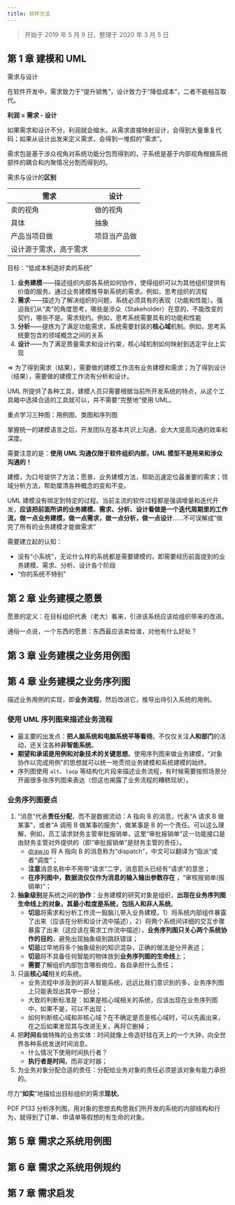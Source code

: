 ```yaml
---
title: 软件方法
---
```


> 开始于 2019 年 5 月 9 日，整理于 2020 年 3 月 5 日

## 第 1 章 建模和 UML

需求与设计

在软件开发中，需求致力于“提升销售”，设计致力于“降低成本”，二者不能相互取代。

**利润 = 需求 -  设计**

如果需求和设计不分，利润就会缩水。从需求直接映射设计，会得到大量重复代码；如果从设计出发来定义需求，会得到一堆假的“需求”。

需求包是基于涉众视角对系统功能分包而得到的，子系统是基于内部视角根据系统部件的耦合和内聚情况分割而得到的。

需求与设计的**区别**

| 需求 | 设计 |
|---|---|
| 卖的视角 | 做的视角 |
| 具体 | 抽象 |
| 产品当项目做 | 项目当产品做 |
| 设计源于需求，高于需求 | |

目标：“低成本制造好卖的系统”

1. **业务建模**——描述组织内部各系统如何协作，使得组织可以为其他组织提供有价值的服务。通过业务建模推导新系统的需求。例如，思考组织的流程
2. **需求**——描述为了解决组织的问题，系统必须具有的表现（功能和性能）。强迫我们从“卖”的角度思考，哪些是涉众（Stakeholder）在意的、不能改变的契约，哪些不是。需求规约。例如，思考系统需要具有的功能和性能
3. **分析**——提炼为了满足功能需求，系统需要封装的**核心域**机制。例如，思考系统要包含的领域概念之间的关系
4. **设计**——为了满足质量需求和设计约束，核心域机制如何映射到选定平台上实现

=> 为了得到需求（结果），需要做的建模工作流有业务建模和需求；为了得到设计（结果），需要做的建模工作流有分析和设计。

UML 所提供了各种工具，建模人员只需要根据当前所开发系统的特点，从这个工具箱中选择合适的工具就可以，并不需要“完整地”使用 UML。

重点学习三种图：用例图、类图和序列图

掌握统一的建模语言之后，开发团队在基本共识上沟通，会大大提高沟通的效率和深度。

需要注意的是：**使用 UML 沟通仅限于软件组织内部，UML 模型不是用来和涉众沟通的！**

建模，为口号提供了方法；愿景、业务建模方法，帮助迅速定位最重要的需求；领域分析方法，帮助厘清各种概念的变和不变。

UML 建模没有绑定到特定的过程。当前主流的软件过程都是强调增量和迭代开发，**应该把前面所讲的业务建模、需求、分析、设计看做是一个迭代周期里的工作流，做一点业务建模，做一点需求，做一点分析，做一点设计**......不可误解成“做完了所有的业务建模才能做需求”

需要建立起的认知：
- 没有“小系统”，无论什么样的系统都是需要建模的，即需要经历前面提到的业务建模、需求、分析、设计各个阶段
- “你的系统不特别”


## 第 2 章 业务建模之愿景

愿景的定义：在目标组织代表（老大）看来，引进该系统应该给组织带来的改进。

通俗一点说，一个东西的愿景：东西最应该卖给谁，对他有什么好处？


## 第 3 章 业务建模之业务用例图


## 第 4 章 业务建模之业务序列图

描述业务用例的实现，即**业务流程**，然后改进它，推导出待引入系统的用例。

### 使用 UML 序列图来描述业务流程

- 最主要的出发点：**把人脑系统和电脑系统平等看待**。不仅仅关注**人和部门**的活动，还关注各种**非智能系统**。
- **期望和承诺是用例和对象技术的关键思想**。使用序列图来做业务建模，“对象协作以完成用例”的思想就可以统一地贯彻业务建模和系统建模的始终。
- 序列图使用 `alt`、`loop` 等结构化片段来描述业务流程，有时候需要按照场景分开画很多张序列图来表达（但这也揭露了业务流程的糟糕现状）。

### 业务序列图要点

1. “消息”代表**责任分配**，而不是数据流动：A 指向 B 的消息，代表“A 请求 B 做某事”，或者“A 调用 B 做某事的服务”，做某事是 B 的一个责任。可以这么理解，例如，员工请求财务主管审批报销单，这里“审批报销单”这一功能接口是由财务主管对外提供的（即“审批报销单”是财务主管的责任）。
    - [draw.io](https://www.draw.io/) 将 A 指向 B 的消息称为“dispatch”，中文可以翻译为“指派”或者“调度”；
    - **注意**消息名称中不用带“请求”二字，消息箭头已经有“请求”的意思；
    - **在序列图中，数据流仅仅作为消息的输入输出参数存在** ，“审核报销单(报销单)”；
2. **抽象级别**是系统之间的**协作**：业务建模的研究对象是组织，**出现在业务序列图生命线上的对象，其最小粒度是系统，包括人和非人系统**。
    - **切忌**将需求和分析工作流一股脑儿带入业务建模，1）将系统内部组件暴露了出来（应该在分析和设计流中描述），2）将两个系统间详细的交互步骤暴露了出来（这应该在需求工作流中描述），**业务序列图只关心两个系统协作的目的**，避免出现抽象级别跳跃错误；
    - **切忌**过早地将多个抽象级别的知识混杂，正确的做法是分开表述；
    - **切忌**将不具备任何智能的物体放到**业务序列图的生命线**上；
    - **需要**了解组织内部包含哪些岗位，各自承担什么责任；
3. 只画**核心域**相关的系统。
    - 业务流程中涉及到的非人智能系统，远远比我们意识到的多，业务序列图上只能表现出其中一部分；
    - 大致的判断标准是：如果是核心域相关的系统，应该出现在业务序列图中，如果不是，可以不出现；
    - 如何判断核心域和非核心域？在不确定是否是核心域时，可以先画出来，在之后如果发现其与改进无关，再将它删掉；
4. 把**时间**看做特殊的业务实体：时间就像上帝造好挂在天上的一个大钟，向全世界各种系统发送时间消息。
    - 什么情况下使用时间执行者？
    - **执行者是时间**，而非定时器；
5. 为业务对象分配合适的责任：分配给业务对象的责任必须是该对象有能力承担的。

尽力“**如实**”地描绘出目标组织的需求**现状**。

PDF P133 分析序列图，用对象的思想去构思我们所开发的系统的内部结构和行为，就得到了订单、申请单等假想的有生命的对象。


## 第 5 章 需求之系统用例图



## 第 6 章 需求之系统用例规约



## 第 7 章 需求启发
